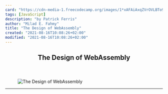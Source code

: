 ```yaml
---
card: "https://cdn-media-1.freecodecamp.org/images/1*xAFAiAxqZVrOVLBTo9tf6w.jpeg"
tags: [JavaScript]
description: "by Patrick Ferris"
author: "Milad E. Fahmy"
title: "The Design of WebAssembly"
created: "2021-08-16T10:08:26+02:00"
modified: "2021-08-16T10:08:26+02:00"
---
```

<div class="site-wrapper">
<main id="site-main" class="site-main outer">
<div class="inner">
<article class="post-full post tag-javascript tag-webassembly tag-web-development tag-internet tag-tech ">
<header class="post-full-header">
<h1 class="post-full-title">The Design of WebAssembly</h1>
</header>
<figure class="post-full-image">
<picture>
<source media="(max-width: 700px)" sizes="1px" srcset="data:image/gif;base64,R0lGODlhAQABAIAAAAAAAP///yH5BAEAAAAALAAAAAABAAEAAAIBRAA7 1w">
<source media="(min-width: 701px)" sizes="(max-width: 800px) 400px,
(max-width: 1170px) 700px,
1400px" srcset="https://cdn-media-1.freecodecamp.org/images/1*xAFAiAxqZVrOVLBTo9tf6w.jpeg 300w,
https://cdn-media-1.freecodecamp.org/images/1*xAFAiAxqZVrOVLBTo9tf6w.jpeg 600w,
https://cdn-media-1.freecodecamp.org/images/1*xAFAiAxqZVrOVLBTo9tf6w.jpeg 1000w,
https://cdn-media-1.freecodecamp.org/images/1*xAFAiAxqZVrOVLBTo9tf6w.jpeg 2000w">
<img onerror="this.style.display='none'" src="https://cdn-media-1.freecodecamp.org/images/1*xAFAiAxqZVrOVLBTo9tf6w.jpeg" alt="The Design of WebAssembly">
</picture>
</figure>
<section class="post-full-content">
<div class="post-content medium-migrated-article">
</div>
<hr>
</section>
</article>
</div>
</main>
</div>
<!-- Google Tag Manager (noscript) -->
<!-- End Google Tag Manager (noscript) -->
